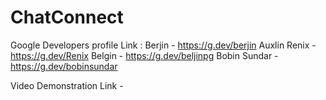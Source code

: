 # ChatConnect

Google Developers profile Link : Berjin - https://g.dev/berjin
Auxlin Renix - https://g.dev/Renix
Belgin - https://g.dev/beljinpg
Bobin Sundar - https://g.dev/bobinsundar
                                 
Video Demonstration Link - 
